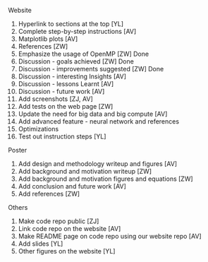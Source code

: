 Website

1. Hyperlink to sections at the top [YL]
2. Complete step-by-step instructions [AV]
3. Matplotlib plots [AV]
4. References [ZW]
5. Emphasize the usage of OpenMP [ZW] Done
6. Discussion - goals achieved [ZW] Done
7. Discussion - improvements suggested [ZW] Done
8. Discussion - interesting Insights [AV]
9. Discussion - lessons Learnt [AV]
10. Discussion - future work [AV]
11. Add screenshots [ZJ, AV]
12. Add tests on the web page [ZW]
13. Update the need for big data and big compute [AV]
14. Add advanced feature - neural network and references  
15. Optimizations 
16. Test out instruction steps [YL]

Poster

1. Add design and methodology writeup and figures [AV]
2. Add background and motivation writeup [ZW]
3. Add background and motivation figures and equations [ZW]
4. Add conclusion and future work [AV]
5. Add references [ZW]

Others

1. Make code repo public [ZJ]
2. Link code repo on the website [AV]
3. Make README page on code repo using our website repo [AV]
4. Add slides [YL]
5. Other figures on the website [YL]
